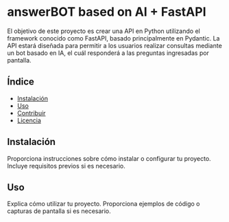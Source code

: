 # answerBOT based on AI + FastAPI 
El objetivo de este proyecto es crear una API en Python utilizando el framework conocido como FastAPI, basado principalmente en Pydantic. La API estará diseñada para permitir a los usuarios realizar consultas mediante un bot basado en IA, el cuál responderá a las preguntas ingresadas por pantalla.

## Índice

- [Instalación](#instalación)
- [Uso](#uso)
- [Contribuir](#contribuir)
- [Licencia](#licencia)

## Instalación

Proporciona instrucciones sobre cómo instalar o configurar tu proyecto. Incluye requisitos previos si es necesario.

## Uso

Explica cómo utilizar tu proyecto. Proporciona ejemplos de código o capturas de pantalla si es necesario.


